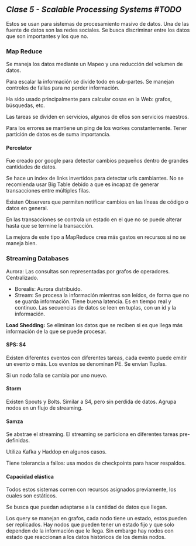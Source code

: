 ## _Clase 5 - Scalable Processing Systems #TODO_

Estos se usan para sistemas de procesamiento masivo de datos. Una de las 
fuente de datos son las redes sociales. Se busca discriminar entre los datos 
que son importantes y los que no.




### Map Reduce

Se maneja los datos mediante un Mapeo y una reducción del volumen de datos.

Para escalar la información se divide todo en sub-partes. Se manejan controles de fallas para no perder información.

Ha sido usado principalmente para calcular cosas en la Web: grafos, búsquedas, etc.

Las tareas se dividen en servicios, algunos de ellos son servicios maestros.

Para los errores se mantiene un ping de los workes constantemente.
Tener partición de datos es de suma importancia.    

#### Percolator

Fue creado por google para detectar cambios pequeños dentro de grandes 
cantidades de datos.

Se hace un index de links invertidos para detectar urls cambiantes. No se 
recomienda usar Big Table debido a que es incapaz de generar transacciones 
entre múltiples filas.

Existen Observers que permiten notificar cambios en las líneas de código o 
datos en general.

En las transacciones se controla un estado en el que no se puede alterar hasta 
que se termine la transacción.

La mejora de este tipo a MapReduce crea más gastos en recursos si no se maneja 
bien.




### Streaming Databases

Aurora: Las consultas son representadas por grafos de operadores. Centralizado.

 * Borealis: Aurora distribuido. 
 * Stream: Se procesa la información mientras son leídos, de forma que no se 
   guarda información. Tiene buena latencia. Es en tiempo real y continuo. Las 
   secuencias de datos se leen en tuplas, con un id y la información.

**Load Shedding:** Se eliminan los datos que se reciben si es que llega más 
información de la que se puede procesar.

#### SPS: S4

Existen diferentes eventos con diferentes tareas, cada evento puede emitir un 
evento o más. Los eventos se denominan PE. Se envían Tuplas.

Si un nodo falla se cambia por uno nuevo.

#### Storm

Existen Spouts y Bolts. Similar a S4, pero sin perdida de datos. Agrupa nodos en un flujo de streaming.

#### Samza

Se abstrae el streaming. El streaming se particiona en diferentes tareas pre-
definidas.

Utiliza Kafka y Haddop en algunos casos.

Tiene tolerancia a fallos: usa modos de checkpoints para hacer respaldos.

#### Capacidad elástica

Todos estos sistemas corren con recursos asignados previamente, los cuales son 
estáticos.

Se busca que puedan adaptarse a la cantidad de datos que llegan.

Los query se manejan en grafos, cada nodo tiene un estado, estos pueden ser 
replicados. Hay nodos que pueden tener un estado fijo y que solo dependen de 
la información que le llega. Sin embargo hay nodos con estado que reaccionan a 
los datos históricos de los demás nodos.